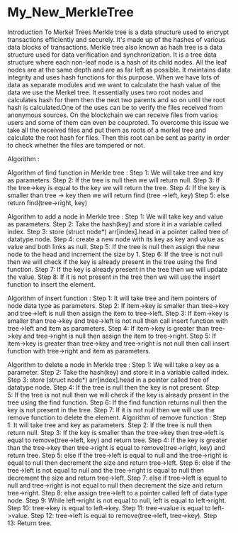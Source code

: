 # My_New_MerkleTree


Introduction To Merkel Trees
Merkle tree is a data structure used to encrypt transactions efficiently and securely. It's made up of the hashes of various data blocks of transactions. Merkle tree also known as hash tree is a data structure used for data verification and synchronization. It is a tree data structure where each non-leaf node is a hash of its child nodes. All the leaf nodes are at the same depth and are as far left as possible. It maintains data integrity and uses hash functions for this purpose. When we have lots of data as separate modules and we want to calculate the hash value of the data we use the Merkel tree. It essentially uses two root nodes and calculates hash for them then the next two parents and so on until the root hash is calculated.One of the uses can be to verify the files received from anonymous sources. On the blockchain we can receive files from varios users and some of them can even be couproted. To overcome this issue we take all the received files and put them as roots of a merkel tree and calculate the root hash for files. Then this root can be sent as parity in order to check whether the files are tampered or not.

Algorithm :

Algorithm of find function in Merkle tree :
Step 1: We will take tree and key as parameters.
Step 2: If the tree is null then we will return null.
Step 3: If the tree->key is equal to the key we will return the tree.
Step 4: If the key is smaller than tree -> key then we will return find (tree  ->left, key)
Step 5: else return find(tree->right, key)

Algorithm to add a node in Merkle tree :
Step 1: We will take key and value as parameters.
Step 2: Take the hash(key) and store it in a variable called index.
Step 3: store (struct node*) arr[index].head in a pointer called tree of datatype node.
Step 4: create a new node with its key as key and value as value and both links as null.
Step 5: If the tree is null then assign the new node to the head and increment the size by 1.
Step 6: If the tree is not null then we will check if the key is already present in the tree using the find function.
Step 7: If the key is already present in the tree then we will update the value.
Step 8: If it is not present in the tree then we will use the insert function to insert the element.

Algorithm of insert function : 
Step 1: It will take tree and item pointers of node data type as parameters.
Step 2: If item->key is smaller than tree->key and tree->left is null then assign the item to tree->left.
Step 3: If item->key is smaller than tree->key and tree->left is not null then call insert function with tree->left and item as parameters.
Step 4: If item->key is greater than tree->key and tree->right is null then assign the item to tree->right.
Step 5: If item->key is greater than tree->key and tree->right is not null then call insert function with tree->right and item as parameters.

Algorithm to delete a node in Merkle tree : 
Step 1: We will take a key as a parameter.
Step 2: Take the hash(key) and store it in a variable called index.
Step 3: store (struct node*) arr[index].head in a pointer called tree of datatype node.
Step 4: If the tree is null then the key is not present.
Step 5: If the tree is not null then we will check if the key is already present in the tree using the find function.
Step 6: If the find function returns null then the key is not present in the tree.
Step 7: If it is not null then we will use the remove function to delete the element.
Algorithm of remove function :
Step 1: It will take tree and key as parameters.
Step 2: If the tree is null then return null.
Step 3: If the key is smaller than the tree->key then tree->left is equal to remove(tree->left, key) and return tree.
Step 4: If the key is greater than the tree->key then tree->right is equal to remove(tree->right, key) and return tree.
Step 5: else if the tree->left is equal to null and the tree->right is equal to null then decrement the size and return tree->left.
Step 6: else if the tree->left is not equal to null and the tree->right is equal to null then decrement the size and return tree->left.
Step 7: else if tree->left is equal to null and tree->right is not equal to null then decrement the size and return tree->right.
Step 8: else assign tree->left to a pointer called left of data type node.
Step 9: While left->right is not equal to null, left is equal to left->right.
Step 10: tree->key is equal to left->key.
Step 11: tree->value is equal to left->value.
Step 12: tree->left is equal to remove(tree->left, tree->key).
Step 13: Return tree.
